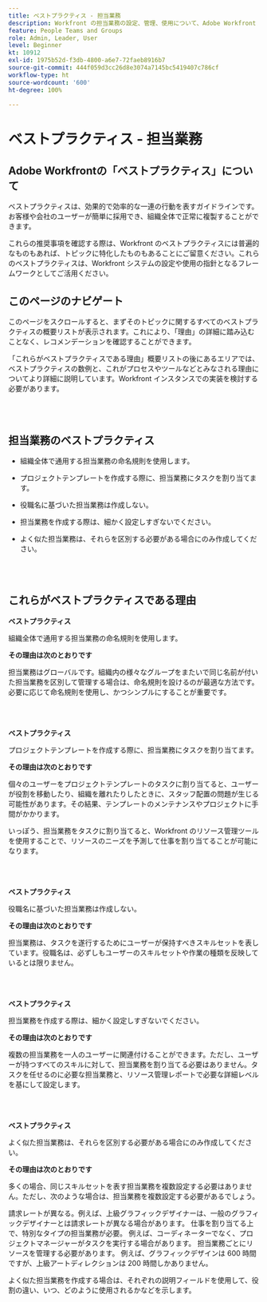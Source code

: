 ```yaml
---
title: ベストプラクティス - 担当業務
description: Workfront の担当業務の設定、管理、使用について、Adobe Workfront のエキスパートが推奨するベストプラクティスを確認します。
feature: People Teams and Groups
role: Admin, Leader, User
level: Beginner
kt: 10912
exl-id: 1975b52d-f3db-4800-a6e7-72faeb8916b7
source-git-commit: 444f059d3cc26d8e3074a7145bc5419407c786cf
workflow-type: ht
source-wordcount: '600'
ht-degree: 100%

---
```


# ベストプラクティス - 担当業務

## Adobe Workfrontの「ベストプラクティス」について

ベストプラクティスは、効果的で効率的な一連の行動を表すガイドラインです。お客様や会社のユーザーが簡単に採用でき、組織全体で正常に複製することができます。

これらの推奨事項を確認する際は、Workfront のベストプラクティスには普遍的なものもあれば、トピックに特化したものもあることにご留意ください。これらのベストプラクティスは、Workfront システムの設定や使用の指針となるフレームワークとしてご活用ください。

## このページのナビゲート

このページをスクロールすると、まずそのトピックに関するすべてのベストプラクティスの概要リストが表示されます。これにより、「理由」の詳細に踏み込むことなく、レコメンデーションを確認することができます。

「これらがベストプラクティスである理由」概要リストの後にあるエリアでは、ベストプラクティスの数例と、これがプロセスやツールなどとみなされる理由についてより詳細に説明しています。Workfront インスタンスでの実装を検討する必要があります。

</br>
</br>

## 担当業務のベストプラクティス

* 組織全体で通用する担当業務の命名規則を使用します。

* プロジェクトテンプレートを作成する際に、担当業務にタスクを割り当てます。

* 役職名に基づいた担当業務は作成しない。

* 担当業務を作成する際は、細かく設定しすぎないでください。

* よく似た担当業務は、それらを区別する必要がある場合にのみ作成してください。

</br>
</br>

## これらがベストプラクティスである理由

**ベストプラクティス**

組織全体で通用する担当業務の命名規則を使用します。

**その理由は次のとおりです**

担当業務はグローバルです。組織内の様々なグループをまたいで同じ名前が付いた担当業務を区別して管理する場合は、命名規則を設けるのが最適な方法です。必要に応じて命名規則を使用し、かつシンプルにすることが重要です。

</br>
</br>

**ベストプラクティス**

プロジェクトテンプレートを作成する際に、担当業務にタスクを割り当てます。

**その理由は次のとおりです**

個々のユーザーをプロジェクトテンプレートのタスクに割り当てると、ユーザーが役割を移動したり、組織を離れたりしたときに、スタッフ配置の問題が生じる可能性があります。その結果、テンプレートのメンテナンスやプロジェクトに手間がかかります。

いっぽう、担当業務をタスクに割り当てると、Workfront のリソース管理ツールを使用することで、リソースのニーズを予測して仕事を割り当てることが可能になります。

</br>
</br>

**ベストプラクティス**

役職名に基づいた担当業務は作成しない。

**その理由は次のとおりです**

担当業務は、タスクを遂行するためにユーザーが保持すべきスキルセットを表しています。役職名は、必ずしもユーザーのスキルセットや作業の種類を反映しているとは限りません。

</br>
</br>

**ベストプラクティス**

担当業務を作成する際は、細かく設定しすぎないでください。

**その理由は次のとおりです**

複数の担当業務を一人のユーザーに関連付けることができます。ただし、ユーザーが持つすべてのスキルに対して、担当業務を割り当てる必要はありません。タスクを任せるのに必要な担当業務と、リソース管理レポートで必要な詳細レベルを基にして設定します。

</br>
</br>

**ベストプラクティス**

よく似た担当業務は、それらを区別する必要がある場合にのみ作成してください。

**その理由は次のとおりです**

多くの場合、同じスキルセットを表す担当業務を複数設定する必要はありません。ただし、次のような場合は、担当業務を複数設定する必要があるでしょう。

請求レートが異なる。例えば、上級グラフィックデザイナーは、一般のグラフィックデザイナーとは請求レートが異なる場合があります。
仕事を割り当てる上で、特別なタイプの担当業務が必要。 例えば、コーディネーターでなく、プロジェクトマネージャーがタスクを実行する場合があります。
担当業務ごとにリソースを管理する必要があります。 例えば、グラフィックデザインは 600 時間ですが、上級アートディレクションは 200 時間しかありません。


よく似た担当業務を作成する場合は、それぞれの説明フィールドを使用して、役割の違い、いつ、どのように使用されるかなどを示します。
